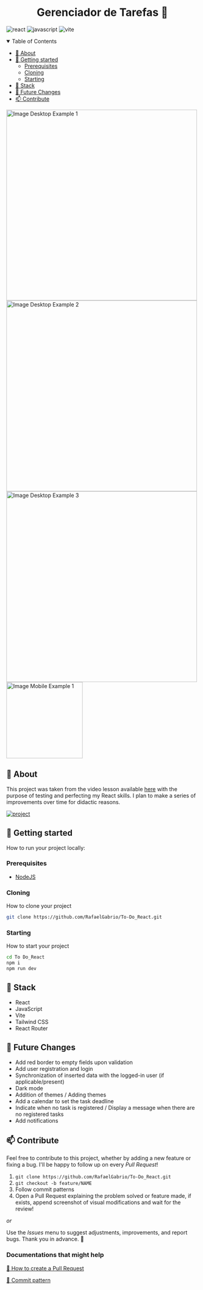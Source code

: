 [LICENSE__BADGE]: https://img.shields.io/github/license/Fernanda-Kipper/Readme-Templates?style=for-the-badge
[JAVASCRIPT__BADGE]: https://img.shields.io/badge/Javascript-000?style=for-the-badge&logo=javascript
[TYPESCRIPT__BADGE]: https://img.shields.io/badge/typescript-D4FAFF?style=for-the-badge&logo=typescript
[REACT__BADGE]: https://img.shields.io/badge/React-005CFE?style=for-the-badge&logo=react
[VUE__BADGE]: https://img.shields.io/badge/VueJS-fff?style=for-the-badge&logo=vue
[GATSBY__BADGE]: https://img.shields.io/badge/Gatsby-7026b9?style=for-the-badge&logo=gatsby
[ANGULAR__BADGE]: https://img.shields.io/badge/Angular-red?style=for-the-badge&logo=angular
[PROJECT__BADGE]: https://img.shields.io/badge/📱Visit_this_project-000?style=for-the-badge&logo=project
[PROJECT__URL]: https://to-do-react-git-main-rafaelgabrios-projects.vercel.app
[NODE_BADGE]:https://img.shields.io/badge/node.js-20.16.0-43853D?style=for-the-badge&logo=node.js
[PYTHON_BADGE]:https://img.shields.io/badge/Python-3.11.9-blue?style=for-the-badge&logo=python&logoColor=lightskyblue
[PRS_BADGE]:https://img.shields.io/badge/PRs-welcome-green?style=for-the-badge
[MAINTENANCE_BADGE]:https://img.shields.io/badge/Maintained%3F-yes-green.svg
[VITE__BADGE]:https://img.shields.io/badge/vite-%23646CFF.svg?style=for-the-badge&logo=vite&logoColor=white
[URL_VIDEO]: https://youtu.be/2RWsLmu8yVc?si=7lWzDfwOLZ67S5XP

<h1 align="center" style="font-weight: bold;">Gerenciador de Tarefas 📓</h1>


![react][REACT__BADGE]
![javascript][JAVASCRIPT__BADGE]
![vite][VITE__BADGE]

<details open="open">
<summary>Table of Contents</summary>
 
- [📌 About](#started)
- [🚀 Getting started](#started)
  - [Prerequisites](#prerequisites)
  - [Cloning](#cloning)
  - [Starting](#starting)
- [🔧 Stack](#stack)
- [🌱 Future Changes](#future-changes)
- [📫 Contribute](#contribute)
  
</details>


<p>
    <img src="https://drive.google.com/uc?id=1sUmZQLx6nHOHdqHXuEUYjdaav-4vFPss" alt="Image Desktop Example 1" width="500px">
    <img src="https://drive.google.com/uc?id=1QW2hIs6C9OiHyWDEO8THEJyhsmiCgwBq" alt="Image Desktop Example 2" width="500px">
    <img src="https://drive.google.com/uc?id=1e2Rosb0Z613iKvMv03z4gzK1INUIVXnH" alt="Image Desktop Example 3" width="500px">
    <img src="https://drive.google.com/uc?id=1vB3cPxHQT7kgwhgY1rMJ3oZCfj7mlqHZ" alt="Image Mobile Example 1" width="200px">
</p>

<h2 id="started">📌 About</h2>

This project was taken from the video lesson available [here][URL_VIDEO] with the purpose of testing and perfecting my React skills. I plan to make a series of improvements over time for didactic reasons.

[![project][PROJECT__BADGE]][PROJECT__URL]

<h2 id="started">🚀 Getting started</h2>

How to run your project locally:

<h3 id="prerequisites">Prerequisites</h3>

- [NodeJS](https://nodejs.org/)


<h3 id="cloning">Cloning</h3>

How to clone your project

```bash
git clone https://github.com/RafaelGabrio/To-Do_React.git
```

<h3 id="starting">Starting</h3>

How to start your project

```bash
cd To Do_React
npm i
npm run dev
```
<h2 id="stack">🔧 Stack</h2>

- React
- JavaScript
- Vite
- Tailwind CSS
- React Router

<h2 id="future-changes">🌱 Future Changes</h2>

- Add red border to empty fields upon validation
- Add user registration and login
- Synchronization of inserted data with the logged-in user (if applicable/present)
- Dark mode
- Addition of themes / Adding themes
- Add a calendar to set the task deadline
- Indicate when no task is registered / Display a message when there are no registered tasks
- Add notifications


<h2 id="contribute">📫 Contribute</h2>

Feel free to contribute to this project, whether by adding a new feature or fixing a bug. I'll be happy to follow up on every _Pull Request_!


1. `git clone https://github.com/RafaelGabrio/To-Do_React.git`
2. `git checkout -b feature/NAME`
3. Follow commit patterns
4. Open a Pull Request explaining the problem solved or feature made, if exists, append screenshot of visual modifications and wait for the review!

_or_

Use the _Issues_ menu to suggest adjustments, improvements, and report bugs. Thank you in advance. 🤝

<h3>Documentations that might help</h3>

[📝 How to create a Pull Request](https://www.atlassian.com/br/git/tutorials/making-a-pull-request)

[💾 Commit pattern](https://gist.github.com/joshbuchea/6f47e86d2510bce28f8e7f42ae84c716)
